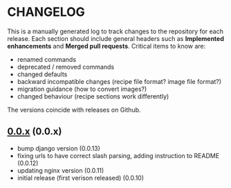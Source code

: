 # CHANGELOG

This is a manually generated log to track changes to the repository for each release. 
Each section should include general headers such as **Implemented enhancements** 
and **Merged pull requests**. Critical items to know are:

 - renamed commands
 - deprecated / removed commands
 - changed defaults
 - backward incompatible changes (recipe file format? image file format?)
 - migration guidance (how to convert images?)
 - changed behaviour (recipe sections work differently)

The versions coincide with releases on Github.

## [0.0.x](https://github.com/vsoch/django-nginx-upload/tree/master) (0.0.x)
 - bump django version (0.0.13)
 - fixing urls to have correct slash parsing, adding instruction to README (0.0.12)
 - updating nginx version  (0.0.11)
 - initial release (first verison released)  (0.0.10)


